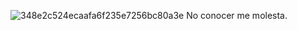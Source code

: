 ![348e2c524ecaafa6f235e7256bc80a3e](https://github.com/user-attachments/assets/677f33b6-6b19-4783-a822-5ffcf9db400d)
No conocer me molesta.
